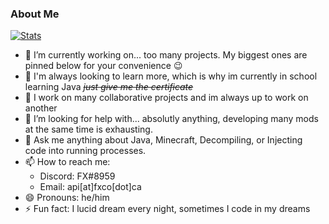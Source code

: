### About Me

[![Stats](https://github-readme-stats.vercel.app/api?username=fxmorin&show_icons=true&count_private=true&theme=dark)](https://github.com/fxmorin)

- 🔭 I’m currently working on... too many projects. My biggest ones are pinned below for your convenience 😉  
- 🌱 I'm always looking to learn more, which is why im currently in school learning Java ~~*just give me the certificate*~~  
- 👯 I work on many collaborative projects and im always up to work on another  
- 🤔 I’m looking for help with... absolutly anything, developing many mods at the same time is exhausting.
- 💬 Ask me anything about Java, Minecraft, Decompiling, or Injecting code into running processes.
- 📫 How to reach me:
  - Discord: FX#8959
  - Email: api[at]fxco[dot]ca
- 😄 Pronouns: he/him
- ⚡ Fun fact: I lucid dream every night, sometimes I code in my dreams
